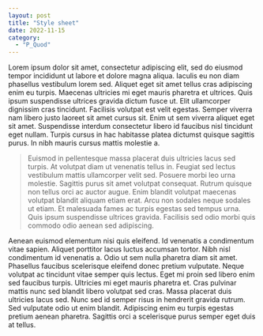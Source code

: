 ```yaml
---
layout: post
title: "Style sheet"
date: 2022-11-15
category:
  - "P_Quod"
---
```

Lorem ipsum dolor sit amet, consectetur adipiscing elit, sed do eiusmod tempor incididunt ut labore et dolore magna aliqua. Iaculis eu non diam phasellus vestibulum lorem sed. Aliquet eget sit amet tellus cras adipiscing enim eu turpis. Maecenas ultricies mi eget mauris pharetra et ultrices. Quis ipsum suspendisse ultrices gravida dictum fusce ut. Elit ullamcorper dignissim cras tincidunt. Facilisis volutpat est velit egestas. Semper viverra nam libero justo laoreet sit amet cursus sit. Enim ut sem viverra aliquet eget sit amet. Suspendisse interdum consectetur libero id faucibus nisl tincidunt eget nullam. Turpis cursus in hac habitasse platea dictumst quisque sagittis purus. In nibh mauris cursus mattis molestie a.

> Euismod in pellentesque massa placerat duis ultricies lacus sed turpis. At volutpat diam ut venenatis tellus in. Feugiat sed lectus vestibulum mattis ullamcorper velit sed. Posuere morbi leo urna molestie. Sagittis purus sit amet volutpat consequat. Rutrum quisque non tellus orci ac auctor augue. Enim blandit volutpat maecenas volutpat blandit aliquam etiam erat. Arcu non sodales neque sodales ut etiam. Et malesuada fames ac turpis egestas sed tempus urna. Quis ipsum suspendisse ultrices gravida. Facilisis sed odio morbi quis commodo odio aenean sed adipiscing.

Aenean euismod elementum nisi quis eleifend. Id venenatis a condimentum vitae sapien. Aliquet porttitor lacus luctus accumsan tortor. Nibh nisl condimentum id venenatis a. Odio ut sem nulla pharetra diam sit amet. Phasellus faucibus scelerisque eleifend donec pretium vulputate. Neque volutpat ac tincidunt vitae semper quis lectus. Eget mi proin sed libero enim sed faucibus turpis. Ultricies mi eget mauris pharetra et. Cras pulvinar mattis nunc sed blandit libero volutpat sed cras. Massa placerat duis ultricies lacus sed. Nunc sed id semper risus in hendrerit gravida rutrum. Sed vulputate odio ut enim blandit. Adipiscing enim eu turpis egestas pretium aenean pharetra. Sagittis orci a scelerisque purus semper eget duis at tellus.